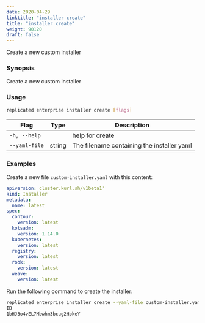 ```yaml
---
date: 2020-04-29
linktitle: "installer create"
title: "installer create"
weight: 90120
draft: false
---
```


Create a new custom installer

### Synopsis

Create a new custom installer

### Usage
```bash
replicated enterprise installer create [flags]
```


| Flag                  | Type   | Description |
|-----------------------|--------|-------------|
| `-h, --help` | | help for create |
| `--yaml-file` | string | The filename containing the installer yaml |

### Examples

Create a new file `custom-installer.yaml` with this content:
```yaml
apiversion: cluster.kurl.sh/v1beta1"
kind: Installer
metadata:
  name: latest
spec:
  contour:
    version: latest
  kotsadm:
    version: 1.14.0
  kubernetes:
    version: latest
  registry:
    version: latest
  rook:
    version: latest
  weave:
    version: latest
```

Run the following command to create the installer:
```bash
replicated enterprise installer create --yaml-file custom-installer.yaml
ID
1bHJ3o4vEL7Mbwhm3bcug2HpkeY
```
